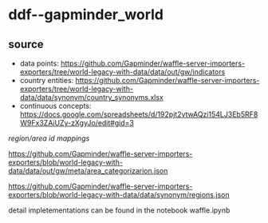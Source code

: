 # ddf--gapminder_world

## source

- data points: https://github.com/Gapminder/waffle-server-importers-exporters/tree/world-legacy-with-data/data/out/gw/indicators
- country entities: https://github.com/Gapminder/waffle-server-importers-exporters/tree/world-legacy-with-data/data/synonym/country_synonyms.xlsx 
- continuous concepts: https://docs.google.com/spreadsheets/d/192pjt2vtwAQzi154LJ3Eb5RF8W9Fx3ZAiUZy-zXgyJo/edit#gid=3

*region/area id mappings*

https://github.com/Gapminder/waffle-server-importers-exporters/blob/world-legacy-with-data/data/out/gw/meta/area_categorizarion.json

https://github.com/Gapminder/waffle-server-importers-exporters/blob/world-legacy-with-data/data/synonym/regions.json

detail impletementations can be found in the notebook waffle.ipynb

